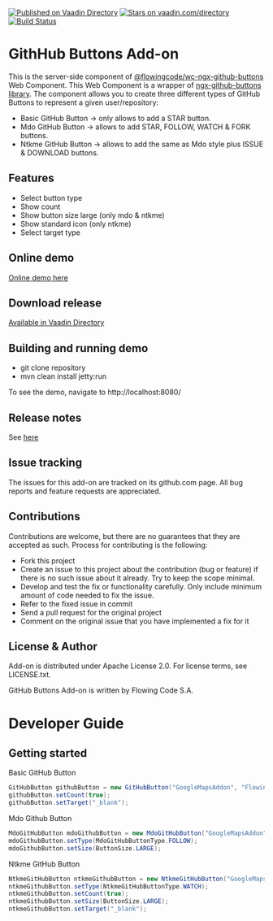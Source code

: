 [![Published on Vaadin Directory](https://img.shields.io/badge/Vaadin%20Directory-published-00b4f0.svg)](https://vaadin.com/directory/component/github-buttons-addon)
[![Stars on vaadin.com/directory](https://img.shields.io/vaadin-directory/star/app-layout-addon.svg)](https://vaadin.com/directory/component/github-buttons-addon)
[![Build Status](https://jenkins.flowingcode.com/job/github-buttons-addon/badge/icon)](https://jenkins.flowingcode.com/job/github-buttons-addon)

# GithHub Buttons Add-on

This is the server-side component of [@flowingcode/wc-ngx-github-buttons](https://github.com/FlowingCode/wc-ngx-github-buttons) Web Component. This Web Component is a wrapper of [ngx-github-buttons library](https://github.com/scttcper/ngx-github-buttons).
The component allows you to create three different types of GitHub Buttons to represent a given user/repository:

- Basic GitHub Button -> only allows to add a STAR button.
- Mdo GitHub Button -> allows to add STAR, FOLLOW, WATCH & FORK buttons.
- Ntkme GitHub Button -> allows to add the same as Mdo style plus ISSUE & DOWNLOAD buttons.

## Features

* Select button type
* Show count
* Show button size large (only mdo & ntkme)
* Show standard icon (only ntkme)
* Select target type

## Online demo

[Online demo here](http://addonsv23.flowingcode.com/githubbuttons)

## Download release

[Available in Vaadin Directory](https://vaadin.com/directory/component/github-buttons-addon)

## Building and running demo

- git clone repository
- mvn clean install jetty:run

To see the demo, navigate to http://localhost:8080/

## Release notes

See [here](https://github.com/FlowingCode/GitHubButtons/releases)

## Issue tracking

The issues for this add-on are tracked on its github.com page. All bug reports and feature requests are appreciated. 

## Contributions

Contributions are welcome, but there are no guarantees that they are accepted as such. Process for contributing is the following:

- Fork this project
- Create an issue to this project about the contribution (bug or feature) if there is no such issue about it already. Try to keep the scope minimal.
- Develop and test the fix or functionality carefully. Only include minimum amount of code needed to fix the issue.
- Refer to the fixed issue in commit
- Send a pull request for the original project
- Comment on the original issue that you have implemented a fix for it

## License & Author

Add-on is distributed under Apache License 2.0. For license terms, see LICENSE.txt.

GitHub Buttons Add-on is written by Flowing Code S.A.

# Developer Guide

## Getting started

Basic GitHub Button 
```java
GitHubButton githubButton = new GitHubButton("GoogleMapsAddon", "FlowingCode");
githubButton.setCount(true);
githubButton.setTarget("_blank");
```

Mdo Github Button
```java
MdoGitHubButton mdoGithubButton = new MdoGitHubButton("GoogleMapsAddon", "FlowingCode");
mdoGithubButton.setType(MdoGitHubButtonType.FOLLOW);
mdoGithubButton.setSize(ButtonSize.LARGE);      
```

Ntkme GitHub Button
```java
NtkmeGitHubButton ntkmeGithubButton = new NtkmeGitHubButton("GoogleMapsAddon", "FlowingCode");
ntkmeGithubButton.setType(NtkmeGitHubButtonType.WATCH);
ntkmeGithubButton.setCount(true);
ntkmeGithubButton.setSize(ButtonSize.LARGE);
ntkmeGithubButton.setTarget("_blank");
```